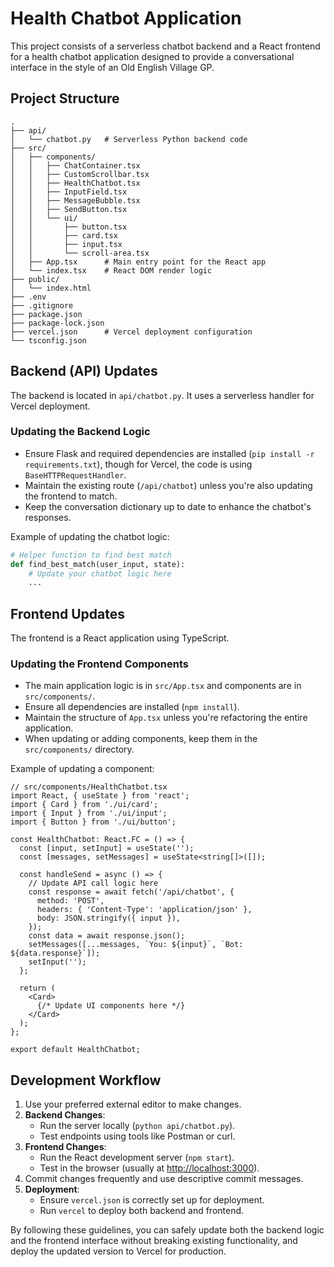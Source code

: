 # Health Chatbot Application

This project consists of a serverless chatbot backend and a React frontend for a health chatbot application designed to provide a conversational interface in the style of an Old English Village GP.

## Project Structure

```
.
├── api/
│   └── chatbot.py   # Serverless Python backend code
├── src/
│   ├── components/
│   │   ├── ChatContainer.tsx
│   │   ├── CustomScrollbar.tsx
│   │   ├── HealthChatbot.tsx
│   │   ├── InputField.tsx
│   │   ├── MessageBubble.tsx
│   │   ├── SendButton.tsx
│   │   └── ui/
│   │       ├── button.tsx
│   │       ├── card.tsx
│   │       ├── input.tsx
│   │       └── scroll-area.tsx
│   ├── App.tsx      # Main entry point for the React app
│   └── index.tsx    # React DOM render logic
├── public/
│   └── index.html
├── .env
├── .gitignore
├── package.json
├── package-lock.json
├── vercel.json      # Vercel deployment configuration
└── tsconfig.json
```

## Backend (API) Updates

The backend is located in `api/chatbot.py`. It uses a serverless handler for Vercel deployment.

### Updating the Backend Logic
- Ensure Flask and required dependencies are installed (`pip install -r requirements.txt`), though for Vercel, the code is using `BaseHTTPRequestHandler`.
- Maintain the existing route (`/api/chatbot`) unless you're also updating the frontend to match.
- Keep the conversation dictionary up to date to enhance the chatbot's responses.

Example of updating the chatbot logic:

```python
# Helper function to find best match
def find_best_match(user_input, state):
    # Update your chatbot logic here
    ...
```

## Frontend Updates

The frontend is a React application using TypeScript.

### Updating the Frontend Components
- The main application logic is in `src/App.tsx` and components are in `src/components/`.
- Ensure all dependencies are installed (`npm install`).
- Maintain the structure of `App.tsx` unless you're refactoring the entire application.
- When updating or adding components, keep them in the `src/components/` directory.

Example of updating a component:

```tsx
// src/components/HealthChatbot.tsx
import React, { useState } from 'react';
import { Card } from './ui/card';
import { Input } from './ui/input';
import { Button } from './ui/button';

const HealthChatbot: React.FC = () => {
  const [input, setInput] = useState('');
  const [messages, setMessages] = useState<string[]>([]);

  const handleSend = async () => {
    // Update API call logic here
    const response = await fetch('/api/chatbot', {
      method: 'POST',
      headers: { 'Content-Type': 'application/json' },
      body: JSON.stringify({ input }),
    });
    const data = await response.json();
    setMessages([...messages, `You: ${input}`, `Bot: ${data.response}`]);
    setInput('');
  };

  return (
    <Card>
      {/* Update UI components here */}
    </Card>
  );
};

export default HealthChatbot;
```

## Development Workflow

1. Use your preferred external editor to make changes.
2. **Backend Changes**:
   - Run the server locally (`python api/chatbot.py`).
   - Test endpoints using tools like Postman or curl.
3. **Frontend Changes**:
   - Run the React development server (`npm start`).
   - Test in the browser (usually at [http://localhost:3000](http://localhost:3000)).
4. Commit changes frequently and use descriptive commit messages.
5. **Deployment**:
   - Ensure `vercel.json` is correctly set up for deployment.
   - Run `vercel` to deploy both backend and frontend.

By following these guidelines, you can safely update both the backend logic and the frontend interface without breaking existing functionality, and deploy the updated version to Vercel for production.

